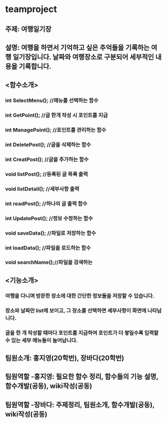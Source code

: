 # teamproject
## 주제: 여행일기장 
## 설명: 여행을 하면서 기억하고 싶은 추억들을 기록하는 여행 일기장입니다. 날짜와 여행장소로 구분되어 세부적인 내용을 기록합니다.
##
## <함수소개>
### int SelectMenu(); //메뉴를 선택하는 함수
### int GetPoint(); //글 한개 작성 시 포인트를 지급
### int ManagePoint(); //포인트를 관리하는 함수
### int DeletePost(); //글을 삭제하는 함수
### int CreatPost(); //글을 추가하는 함수
### void listPost(); //등록된 글 목록 출력
### void listDetail(); //세부사항 출력
### int readPost(); //하나의 글 출력 함수
### int UpdatePost(); //정보 수정하는 함수
### void saveData(); //파일로 저장하는 함수
### int loadData(); //파일을 로드하는 함수
### void searchName();//파일을 검색하는 
##
## <기능소개>
### 여행을 다니며 방문한 장소에 대한 간단한 정보들을 저장할 수 있습니다.
### 장소와 날짜만 list에 보이고, 그 장소를 선택하면 세부사항이 화면에 나타납니다.
### 글을 한 개 작성할 때마다 포인트를 지급하여 포인트가 더 쌓일수록 입력할 수 있는 세부 메뉴들이 늘어납니다.
##
## 팀원소개: 홍지영(20학번), 장바다(20학번)
## 팀원역할 -홍지영: 필요한 함수 정리, 함수들의 기능 설명, 함수개발(공동), wiki작성(공동)
## 팀원역할 -장바다: 주제정리, 팀원소개, 함수개발(공동), wiki작성(공동)
